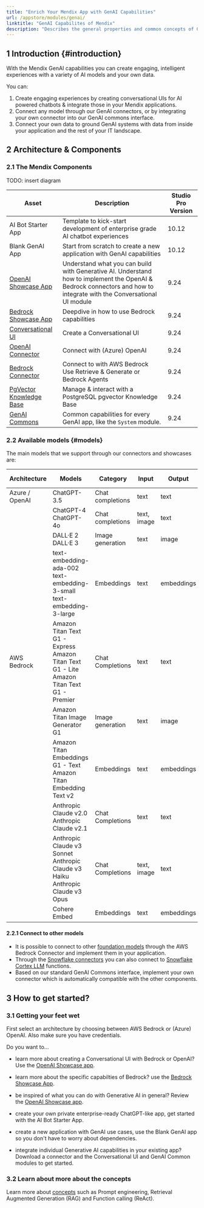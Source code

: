 ```yaml
---
title: "Enrich Your Mendix App with GenAI Capabilities"
url: /appstore/modules/genai/
linktitle: "GenAI Capabilites of Mendix"
description: "Describes the general properties and common concepts of Generative AI in the context of developing Mendix applications and illustrates the preferred way of leveraging platform-supported connectors in applications following the GenAI Commons patterns."
---
```


## 1 Introduction {#introduction}

With the Mendix GenAI capabilities you can create engaging, intelligent experiences with a variety of AI models and your own data.

You can:
1. Create engaging experiences by creating conversational UIs for AI powered chatbots & integrate those in your Mendix applications.
2. Connect any model through our GenAI connectors, or by integrating your own connector into our GenAI commons interface.
3. Connect your own data to ground GenAI systems with data from inside your application and the rest of your IT landscape.

## 2 Architecture & Components

### 2.1 The Mendix Components

TODO: insert diagram

| Asset | Description | Studio Pro Version |
|----------------------|------------------------------------|----------------|
| AI Bot Starter App | Template to kick-start development of enterprise grade AI chatbot experiences | 10.12 |
| Blank GenAI App | Start from scratch to create a new application with GenAI capabilities | 10.12 |
| [OpenAI Showcase App](https://marketplace.mendix.com/link/component/220475) | Understand what you can build with Generative AI. Understand how to implement the OpenAI & Bedrock connectors and how to integrate with the Conversational UI module  | 9.24 |
| [Bedrock Showcase App](https://marketplace.mendix.com/link/component/223535) | Deepdive in how to use Bedrock capabilities | 9.24 |
| [Conversational UI](/appstore/modules/genai/conversational-ui/) | Create a Conversational UI | 9.24 |
| [OpenAI Connector](/appstore/modules/openai-connector/) | Connect with (Azure) OpenAI | 9.24 |
| [Bedrock Connector](/appstore/modules/genai/bedrock/) | Connect to with AWS Bedrock<br />Use Retrieve & Generate or Bedrock Agents | 9.24 |
| [PgVector Knowledge Base](/appstore/modules/pgvector-knowledge-base/) | Manage & interact with a PostgreSQL pgvector Knowledge Base | 9.24 |
| [GenAI Commons](/appstore/modules/genai-commons/) | Common capabilities for every GenAI app, like the `System` module. | 9.24 |

### 2.2 Available models {#models}

The main models that we support through our connectors and showcases are:

| Architecture | Models | Category | Input | Output | Additional capabilities |
|--------------|---------------------|---------------------|-------------------|-----------|-------------------------|
| Azure / OpenAI | ChatGPT-3.5 | Chat completions | text | text | Function calling |
| | ChatGPT-4<br />ChatGPT-4o | Chat completions | text, image | text | Function calling |
| | DALL·E 2<br />DALL·E 3 | Image generation | text | image | |
| | text-embedding-ada-002<br />text-embedding-3-small<br />text-embedding-3-large	 | Embeddings | text | embeddings| |
| AWS Bedrock | Amazon Titan Text G1 - Express <br /> Amazon Titan Text G1 - Lite <br /> Amazon Titan Text G1 - Premier | Chat Completions | text | text | |
| | Amazon Titan Image Generator G1 | Image generation | text | image | |
| | Amazon Titan Embeddings G1 - Text <br /> Amazon Titan Embedding Text v2 | Embeddings | text | embeddings| |
| | Anthropic Claude v2.0 <br /> Anthropic Claude v2.1| Chat Completions | text | text |  |
| | Anthropic Claude v3 Sonnet <br /> Anthropic Claude v3 Haiku  <br /> Anthropic Claude v3 Opus | Chat Completions | text, image | text | Function calling |
| | Cohere Embed | Embeddings | text | embeddings| |

#### 2.2.1 Connect to other models
* It is possible to connect to other [foundation models](https://docs.aws.amazon.com/bedrock/latest/userguide/models-features.html) through the AWS Bedrock Connector and implement them in your application.
* Through the [Snowflake connectors](/appstore/snowflake-modules/) you can also connect to [Snowflake Cortex LLM](https://docs.snowflake.com/en/sql-reference/functions/complete-snowflake-cortex) functions.
* Based on our standard GenAI Commons interface, implement your own connector which is automatically compatible with the other components. 

## 3 How to get started?

### 3.1 Getting your feet wet

First select an architecture by choosing between AWS Bedrock or (Azure) OpenAI. Also make sure you have credentials.

Do you want to...
* learn more about creating a Conversational UI with Bedrock or OpenAI? Use the [OpenAI Showcase app](https://marketplace.mendix.com/link/component/220475).
* learn more about the specific capabilties of Bedrock? use the [Bedrock Showcase App](https://marketplace.mendix.com/link/component/223535).
* be inspired of what you can do with Generative AI in general? Review the [OpenAI Showcase app](https://marketplace.mendix.com/link/component/220475).

* create your own private enterprise-ready ChatGPT-like app, get started with the AI Bot Starter App.
* create a new application with GenAI use cases, use the Blank GenAI app so you don't have to worry about dependencies.
* integrate individual Generative AI capabilities in your existing app? Download a connector and the Conversational UI and GenAI Common modules to get started.

<!-- TODO: insert links -->

### 3.2 Learn about more about the concepts

Learn more about [concepts](/appstore/modules/genai/concepts/) such as Prompt engineering, Retrieval Augmented Generation (RAG) and Function calling (ReAct).
